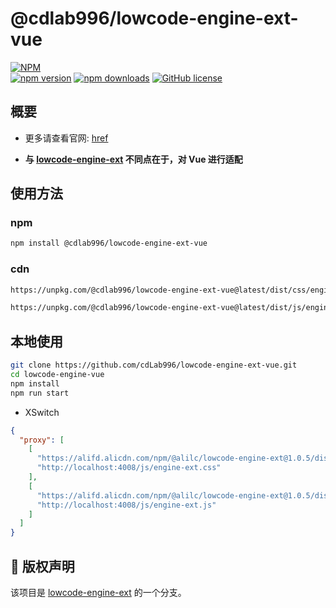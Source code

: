 # @cdlab996/lowcode-engine-ext-vue

<!-- [English](./README.md) | 简体中文 -->

[![NPM](https://nodei.co/npm/@cdlab996/lowcode-engine-ext-vue.png?downloads=true&downloadRank=true&stars=true)](https://nodei.co/npm/@cdlab996/lowcode-engine-ext-vue/)\
[![npm version](https://img.shields.io/npm/v/@cdlab996/lowcode-engine-ext-vue.svg)](https://www.npmjs.com/package/@cdlab996/lowcode-engine-ext-vue)
[![npm downloads](https://img.shields.io/npm/dm/@cdlab996/lowcode-engine-ext-vue.svg)](https://www.npmjs.com/package/@cdlab996/lowcode-engine-ext-vue)
[![GitHub license](https://img.shields.io/github/license/cdLab996/lowcode-engine-ext-vue)](https://github.com/cdLab996/lowcode-engine-ext-vue/blob/main/LICENSE)

## 概要

- 更多请查看官网: [href](https://lowcode-engine.cn/site/docs/guide/appendix/setters)

- **与 [lowcode-engine-ext](https://github.com/alibaba/lowcode-engine-ext) 不同点在于，对 Vue 进行适配**

<!-- See more at [Official setter](https://lowcode-engine.cn/site/docs/guide/appendix/setters) -->

<!-- **The difference with [lowcode-engine-ext](https://github.com/alibaba/lowcode-engine-ext) is that the adaptation to Vue.** -->

## 使用方法

### npm

```bash
npm install @cdlab996/lowcode-engine-ext-vue
```

### cdn

<!-- https://unpkg.com/browse/@cdlab996/lowcode-engine-ext-vue@1.0.1/ -->
<!-- https://unpkg.com/browse/@cdlab996/lowcode-engine-ext@latest/ -->

```html
https://unpkg.com/@cdlab996/lowcode-engine-ext-vue@latest/dist/css/engine-ext.css

https://unpkg.com/@cdlab996/lowcode-engine-ext-vue@latest/dist/js/engine-ext.js
```

## 本地使用

``` bash
git clone https://github.com/cdLab996/lowcode-engine-ext-vue.git
cd lowcode-engine-vue
npm install
npm run start
```

- XSwitch

```json
{
  "proxy": [
    [
      "https://alifd.alicdn.com/npm/@alilc/lowcode-engine-ext@1.0.5/dist/css/engine-ext.css",
      "http://localhost:4008/js/engine-ext.css"
    ],
    [
      "https://alifd.alicdn.com/npm/@alilc/lowcode-engine-ext@1.0.5/dist/css/engine-ext.js",
      "http://localhost:4008/js/engine-ext.js"
    ]
  ]
}
```

## 🎈 版权声明

该项目是 [lowcode-engine-ext](https://github.com/alibaba/lowcode-engine-ext) 的一个分支。
